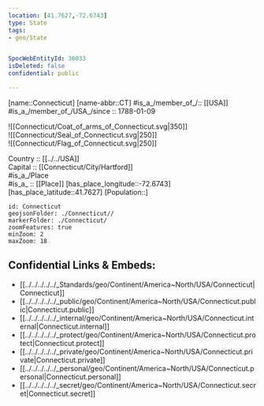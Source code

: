 ```yaml
---
location: [41.7627,-72.6743] 
type: State
tags:
- geo/State


SpocWebEntityId: 36033
isDeleted: false
confidential: public

---
```

[name::Connecticut] 
[name-abbr::CT] 
#is_a_/member_of_/:: [[USA]]
#is_a_/member_of_/USA_/since :: 1788-01-09 


![[Connecticut/Coat_of_arms_of_Connecticut.svg|350]]  
![[Connecticut/Seal_of_Connecticut.svg|250]]  
![[Connecticut/Flag_of_Connecticut.svg|250]]  

Country :: [[../../USA]]  
Capital :: [[Connecticut/City/Hartford]]  
#is_a_/Place  
#is_a_ :: [[Place]] 
[has_place_longitude::-72.6743] 
[has_place_latitude::41.7627] 
[Population::] 



```leaflet
id: Connecticut
geojsonFolder: ./Connecticut//
markerFolder: ./Connecticut/
zoomFeatures: true 
minZoom: 2 
maxZoom: 18
```


## Confidential Links & Embeds: 
- [[../../../../../_Standards/geo/Continent/America~North/USA/Connecticut|Connecticut]] 
- [[../../../../../_public/geo/Continent/America~North/USA/Connecticut.public|Connecticut.public]] 
- [[../../../../../_internal/geo/Continent/America~North/USA/Connecticut.internal|Connecticut.internal]] 
- [[../../../../../_protect/geo/Continent/America~North/USA/Connecticut.protect|Connecticut.protect]] 
- [[../../../../../_private/geo/Continent/America~North/USA/Connecticut.private|Connecticut.private]] 
- [[../../../../../_personal/geo/Continent/America~North/USA/Connecticut.personal|Connecticut.personal]] 
- [[../../../../../_secret/geo/Continent/America~North/USA/Connecticut.secret|Connecticut.secret]] 
